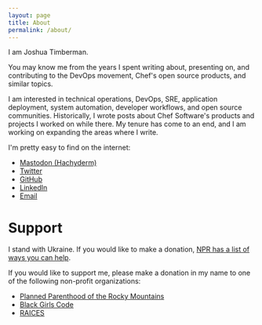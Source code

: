 ```yaml
---
layout: page
title: About
permalink: /about/
---
```


I am Joshua Timberman.

You may know me from the years I spent writing about, presenting on, and contributing to the DevOps movement, Chef's open source products, and similar topics.

I am interested in technical operations, DevOps, SRE, application deployment, system automation, developer workflows, and open source communities. Historically, I wrote posts about Chef Software's products and projects I worked on while there. My tenure has come to an end, and I am working on expanding the areas where I write.

I'm pretty easy to find on the internet:

* <a rel="me" href="https://hachyderm.io/@jtimberman">Mastodon (Hachyderm)</a>
* [Twitter](https://twitter.com/jtimberman)
* [GitHub](https://github.com/jtimberman)
* [LinkedIn](https://www.linkedin.com/in/jtimberman/)
* [Email](mailto:blog@housepub.org)

# Support

I stand with Ukraine. If you would like to make a donation, [NPR has a list of ways you can help](https://www.npr.org/2022/02/25/1082992947/ukraine-support-help).

If you would like to support me, please make a donation in my name to one of the following non-profit organizations:

* [Planned Parenthood of the Rocky Mountains](https://www.weareplannedparenthood.org/cOJVhOyrzkq4uBcxVekXFA2?sourceid=1000065&affiliateID=090210)
* [Black Girls Code](https://donorbox.org/support-black-girls-code)
* [RAICES](https://www.raicestexas.org/ways-to-give/donate/)
